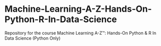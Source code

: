 # Machine-Learning-A-Z-Hands-On-Python-R-In-Data-Science
Repository for the course Machine Learning A-Z™: Hands-On Python &amp; R In Data Science (Python Only)
